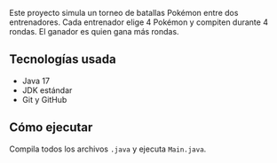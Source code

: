 
Este proyecto simula un torneo de batallas Pokémon entre dos entrenadores. Cada entrenador elige 4 Pokémon y compiten durante 4 rondas. El ganador es quien gana más rondas.

## Tecnologías usada
- Java 17
- JDK estándar
- Git y GitHub

## Cómo ejecutar
Compila todos los archivos `.java` y ejecuta `Main.java`.
